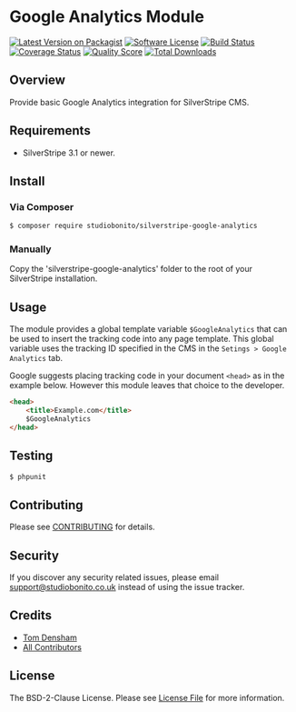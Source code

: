 # Google Analytics Module

[![Latest Version on Packagist][ico-version]][link-packagist]
[![Software License][ico-license]](LICENSE.md)
[![Build Status][ico-travis]][link-travis]
[![Coverage Status][ico-scrutinizer]][link-scrutinizer]
[![Quality Score][ico-code-quality]][link-code-quality]
[![Total Downloads][ico-downloads]][link-downloads]

## Overview

Provide basic Google Analytics integration for SilverStripe CMS.

## Requirements

- SilverStripe 3.1 or newer.

## Install

### Via Composer

``` bash
$ composer require studiobonito/silverstripe-google-analytics
```

### Manually

Copy the 'silverstripe-google-analytics' folder to the root of your SilverStripe installation.

## Usage

The module provides a global template variable `$GoogleAnalytics` that can be used to insert the tracking code into any
page template. This global variable uses the tracking ID specified in the CMS in the `Setings > Google Analytics` tab.

Google suggests placing tracking code in your document `<head>` as in the example below. However this module leaves that
choice to the developer.

``` html
<head>
    <title>Example.com</title>
    $GoogleAnalytics
</head>
```

## Testing

``` bash
$ phpunit
```

## Contributing

Please see [CONTRIBUTING](CONTRIBUTING.md) for details.

## Security

If you discover any security related issues, please email support@studiobonito.co.uk instead of using the issue tracker.

## Credits

- [Tom Densham][link-author]
- [All Contributors][link-contributors]

## License

The BSD-2-Clause License. Please see [License File](LICENSE.md) for more information.

[ico-version]: https://img.shields.io/github/release/studiobonito/silverstripe-google-analytics.svg?style=flat-square
[ico-license]: https://img.shields.io/badge/license-BSD-brightgreen.svg?style=flat-square
[ico-travis]: https://img.shields.io/travis/studiobonito/silverstripe-google-analytics/master.svg?style=flat-square
[ico-scrutinizer]: https://img.shields.io/scrutinizer/coverage/g/studiobonito/silverstripe-google-analytics.svg?style=flat-square
[ico-code-quality]: https://img.shields.io/scrutinizer/g/studiobonito/silverstripe-google-analytics.svg?style=flat-square
[ico-downloads]: https://img.shields.io/packagist/dt/studiobonito/silverstripe-google-analytics.svg?style=flat-square

[link-packagist]: https://packagist.org/packages/studiobonito/silverstripe-google-analytics
[link-travis]: https://travis-ci.org/studiobonito/silverstripe-google-analytics
[link-scrutinizer]: https://scrutinizer-ci.com/g/studiobonito/silverstripe-google-analytics/code-structure
[link-code-quality]: https://scrutinizer-ci.com/g/studiobonito/silverstripe-google-analytics
[link-downloads]: https://packagist.org/packages/studiobonito/silverstripe-google-analytics
[link-author]: https://github.com/nedmas
[link-contributors]: ../../contributors